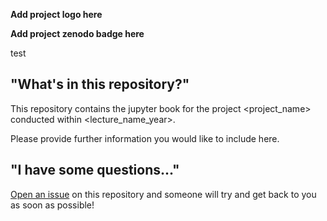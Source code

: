 **Add project logo here**

**Add project zenodo badge here**

test

## "What's in this repository?"

This repository contains the jupyter book for the project <project_name> conducted within <lecture_name_year>.

Please provide further information you would like to include here.

## "I have some questions..."

[Open an issue]() on this repository and someone will try and get back to you as soon as possible!
